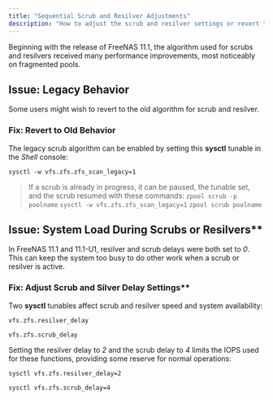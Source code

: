 ```yaml
---
title: "Sequential Scrub and Resilver Adjustments"
description: "How to adjust the scrub and resilver settings or revert to a legacy algorithm."
---
```


Beginning with the release of FreeNAS 11.1, the algorithm used for scrubs and resilvers received many performance improvements, most noticeably on fragmented pools.

## Issue: Legacy Behavior

Some users might wish to revert to the old algorithm for scrub and resilver.

### Fix: Revert to Old Behavior

The legacy scrub algorithm can be enabled by setting this **sysctl** tunable in the *Shell* console:

`sysctl -w vfs.zfs.zfs_scan_legacy=1`

> If a scrub is already in progress, it can be paused, the tunable set, and the scrub resumed with these commands:
> `zpool scrub -p poolname`
> `sysctl -w vfs.zfs.zfs_scan_legacy=1`
> `zpool scrub poolname`

## Issue: System Load During Scrubs or Resilvers**

In FreeNAS 11.1 and 11.1-U1, resilver and scrub delays were both set to *0*. This can keep the system too busy to do other work when a scrub or resilver is active.

### Fix: Adjust Scrub and Silver Delay Settings**

Two **sysctl** tunables affect scrub and resilver speed and system availability:

`vfs.zfs.resilver_delay`

`vfs.zfs.scrub_delay`

Setting the resilver delay to *2* and the scrub delay to *4* limits the IOPS used for these functions, providing some reserve for normal operations:

`sysctl vfs.zfs.resilver_delay=2`

`sysctl vfs.zfs.scrub_delay=4`
